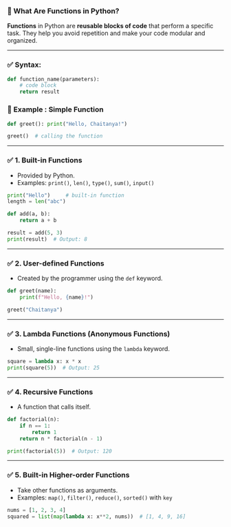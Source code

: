 ### 🔹 What Are Functions in Python?

**Functions** in Python are **reusable blocks of code** that perform a specific task.
They help you avoid repetition and make your code modular and organized.

---

### ✅ Syntax:

```python
def function_name(parameters):
    # code block
    return result
```

### 🔸 Example : Simple Function

```python
def greet(): print("Hello, Chaitanya!")

greet()  # calling the function
```
---

### ✅ 1. **Built-in Functions**

* Provided by Python.
* Examples: `print()`, `len()`, `type()`, `sum()`, `input()`

```python
print("Hello")     # built-in function
length = len("abc")
```
```python
def add(a, b):
    return a + b

result = add(5, 3)
print(result)  # Output: 8
```

---

### ✅ 2. **User-defined Functions**

* Created by the programmer using the `def` keyword.

```python
def greet(name):
    print(f"Hello, {name}!")

greet("Chaitanya")
```

---

### ✅ 3. **Lambda Functions** (Anonymous Functions)

* Small, single-line functions using the `lambda` keyword.

```python
square = lambda x: x * x
print(square(5))  # Output: 25
```

---

### ✅ 4. **Recursive Functions**

* A function that calls itself.

```python
def factorial(n):
    if n == 1:
        return 1
    return n * factorial(n - 1)

print(factorial(5))  # Output: 120
```

---

### ✅ 5. **Built-in Higher-order Functions**

* Take other functions as arguments.
* Examples: `map()`, `filter()`, `reduce()`, `sorted()` with `key`

```python
nums = [1, 2, 3, 4]
squared = list(map(lambda x: x**2, nums))  # [1, 4, 9, 16]
```
